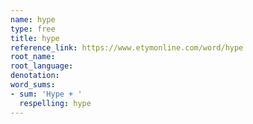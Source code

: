 ```yaml
---
name: hype
type: free
title: hype
reference_link: https://www.etymonline.com/word/hype
root_name: 
root_language: 
denotation: 
word_sums:
- sum: 'Hype + '
  respelling: hype
---
```

